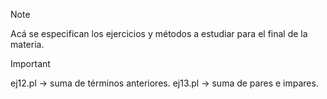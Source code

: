 > [!NOTE]  
> Acá se especifican los ejercicios y métodos a estudiar para el final de la materia.

> [!IMPORTANT]  
> ej12.pl -> suma de términos anteriores.
> ej13.pl -> suma de pares e impares.
